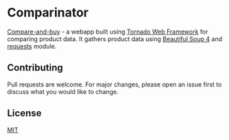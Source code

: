 # Comparinator

[Compare-and-buy](https://compare-and-buy.herokuapp.com/) - a webapp built using [Tornado Web Framework](https://www.tornadoweb.org/en/stable/) for comparing product data. 
It gathers product data using [Beautiful Soup 4](https://beautiful-soup-4.readthedocs.io/en/latest/) and [requests](https://docs.python-requests.org/en/master/) module.

## Contributing
Pull requests are welcome. For major changes, please open an issue first to discuss what you would like to change.

## License
[MIT](https://choosealicense.com/licenses/mit/)

